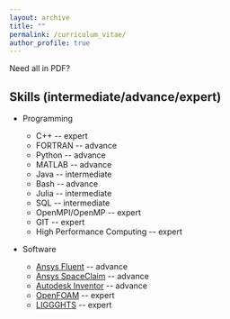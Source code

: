 ```yaml
---
layout: archive
title: ""
permalink: /curriculum_vitae/
author_profile: true
---
```


Need all in PDF? 

<!--Download <a href="../files/AashishGoyal_CV.pdf" target="_blank">AashishGoyal_CV.pdf</a> -->

<!-- <p style="text-align:left; color:Black; font-size:30px; font-weight:bold;"> 
Skills (intermediate/advance/expert)
</p> -->

## Skills (intermediate/advance/expert)
- Programming
  - C++ -- expert
  - FORTRAN -- advance
  - Python -- advance
  - MATLAB -- advance
  - Java -- intermediate
  - Bash -- advance
  - Julia -- intermediate
  - SQL -- intermediate
  - OpenMPI/OpenMP -- expert
  - GIT -- expert
  - High Performance Computing -- expert


- Software
  - <a href="https://www.ansys.com/products/fluids/ansys-fluent" target="_blank">Ansys Fluent</a> -- advance
  - <a href="https://www.ansys.com/products/3d-design/ansys-spaceclaim" target="_blank">Ansys SpaceClaim</a> -- advance
  - <a href="https://www.autodesk.com/products/inventor/overview" target="_blank">Autodesk Inventor</a> -- advance
  - <a href="https://www.openfoam.com/" target="_blank">OpenFOAM</a> -- expert
  - <a href="https://www.cfdem.com/liggghtsr-open-source-discrete-element-method-particle-simulation-code" target="_blank">LIGGGHTS</a> -- expert
